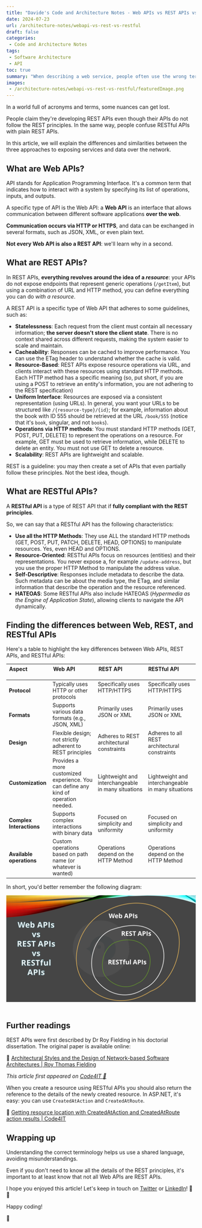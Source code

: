 ```yaml
---
title: "Davide's Code and Architecture Notes - Web APIs vs REST APIs vs RESTful APIs"
date: 2024-07-23
url: /architecture-notes/webapi-vs-rest-vs-restful
draft: false
categories:
 - Code and Architecture Notes
tags:
 - Software Architecture
 - API
toc: true
summary: "When describing a web service, people often use the wrong terms. Are you really creating a REST API if all your operations are executed via POST?"
images:
 - /architecture-notes/webapi-vs-rest-vs-restful/featuredImage.png
---
```


In a world full of acronyms and terms, some nuances can get lost.

People claim they're developing REST APIs even though their APIs do not follow the REST principles. In the same way, people confuse RESTful APIs with plain REST APIs.

In this article, we will explain the differences and similarities between the three approaches to exposing services and data over the network.

## What are Web APIs?

API stands for Application Programming Interface. It's a common term that indicates how to interact with a system by specifying its list of operations, inputs, and outputs.

A specific type of API is the Web API: a **Web API** is an interface that allows communication between different software applications **over the web**.

**Communication occurs via HTTP or HTTPS**, and data can be exchanged in several formats, such as JSON, XML, or even plain text.

**Not every Web API is also a REST API**: we'll learn why in a second.

## What are REST APIs?

In REST APIs, **everything revolves around the idea of a *resource***: your APIs do not expose endpoints that represent generic operations (`/getItem`), but using a combination of URL and HTTP method, you can define everything you can do _with a resource_.

A REST API is a specific type of Web API that adheres to some guidelines, such as:

- **Statelessness**: Each request from the client must contain all necessary information; **the server doesn't store the client state**. There is no context shared across different requests, making the system easier to scale and maintain.
- **Cacheability**: Responses can be cached to improve performance. You can use the ETag header to understand whether the cache is valid.
- **Resource-Based**: REST APIs expose resource operations via URL, and clients interact with these resources using standard HTTP methods. Each HTTP method has a specific meaning (so, put short, if you are using a POST to retrieve an entity's information, you are not adhering to the REST specification)
- **Uniform Interface**: Resources are exposed via a consistent representation (using URLs). In general, you want your URLs to be structured like `/{resource-type}/{id}`; for example, information about the book with ID 555 should be retrieved at the URL `/book/555` (notice that it's `book`, singular, and not `books`).
- **Operations via HTTP methods**: You must standard HTTP methods (GET, POST, PUT, DELETE) to represent the operations on a resource. For example, GET must be used to retrieve information, while DELETE to delete an entity. You must not use GET to delete a resource.
- **Scalability**: REST APIs are lightweight and scalable.

REST is a guideline: you may then create a set of APIs that even partially follow these principles. Not the best idea, though.

## What are RESTful APIs?

A **RESTful API** is a type of REST API that if **fully compliant with the REST principles**.

So, we can say that a RESTful API has the following characteristics:

- **Use all the HTTP Methods**: They use ALL the standard HTTP methods (GET, POST, PUT, PATCH, DELETE, HEAD, OPTIONS) to manipulate resources. Yes, even HEAD and OPTIONS. 
- **Resource-Oriented**: RESTful APIs focus on resources (entities) and their representations. You never expose a, for example `/update-address`, but you use the proper HTTP Method to manipulate the address value.
- **Self-Descriptive**: Responses include metadata to describe the data. Such metadata can be about the media type, the ETag, and similar information that describe the operation and the resource referenced.
- **HATEOAS**: Some RESTful APIs also include HATEOAS (*Hypermedia as the Engine of Application State*), allowing clients to navigate the API dynamically.
  

## Finding the differences between Web, REST, and RESTful APIs

Here's a table to highlight the key differences between Web APIs, REST APIs, and RESTful APIs:

| Aspect                | Web API                                     | REST API                                    | RESTful API                                |
|-----------------------|---------------------------------------------|---------------------------------------------|--------------------------------------------|
| **Protocol** | Typically uses HTTP or other protocols     | Specifically uses HTTP/HTTPS                       | Specifically uses HTTP/HTTPS                      |
| **Formats** | Supports various data formats (e.g., JSON, XML) | Primarily uses JSON or XML                   | Primarily uses JSON or XML                  |
| **Design** | Flexible design; not strictly adherent to REST principles | Adheres to REST architectural constraints | Adheres to all REST architectural constraints |
| **Customization** | Provides a more customized experience. You can define any kind of operation needed.       | Lightweight and interchangeable in many situations | Lightweight and interchangeable in many situations |
| **Complex Interactions** | Supports complex interactions with binary data | Focused on simplicity and uniformity         | Focused on simplicity and uniformity        |
| **Available operations** | Custom operations based on path name (or whatever is wanted) | Operations depend on the HTTP Method         | Operations depend on the HTTP Method        |

In short, you'd better remember the following diagram:


![Web vs REST vs RESTful](./web-vs-rest-vs-restful.png)
 
## Further readings

REST APIs were first described by Dr Roy Fielding in his doctorial dissertation. The original paper is available online:


🔗 [Architectural Styles and the Design of Network-based Software Architectures | Roy Thomas Fielding](https://ics.uci.edu/~fielding/pubs/dissertation/fielding_dissertation.pdf)

_This article first appeared on [Code4IT 🐧](https://www.code4it.dev/)_

When you create a resource using RESTful APIs you should also return the reference to the details of the newly created resource. In ASP.NET, it's easy: you can use `CreatedAtAction` and `CreatedAtRoute`.

🔗 [Getting resource location with CreatedAtAction and CreatedAtRoute action results | Code4IT](https://www.code4it.dev/blog/createdatroute-createdataction/)

## Wrapping up


Understanding the correct terminology helps us use a shared language, avoiding misunderstandings. 

Even if you don't need to know all the details of the REST principles, it's important to at least know that not all Web APIs are REST APIs.

I hope you enjoyed this article! Let's keep in touch on [Twitter](https://twitter.com/BelloneDavide) or [LinkedIn](https://www.linkedin.com/in/BelloneDavide/)! 🤜🤛

Happy coding!

🐧
